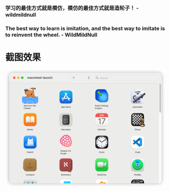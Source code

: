 ### 学习的最佳方式就是模仿，模仿的最佳方式就是造轮子！ - wildmildnull
### The best way to learn is imitation, and the best way to imitate is to reinvent the wheel. - WildMildNull

# 截图效果
![图片描述](https://github.com/wildmildnull/simple-picture-host/blob/main/macwheel-launch.png)
